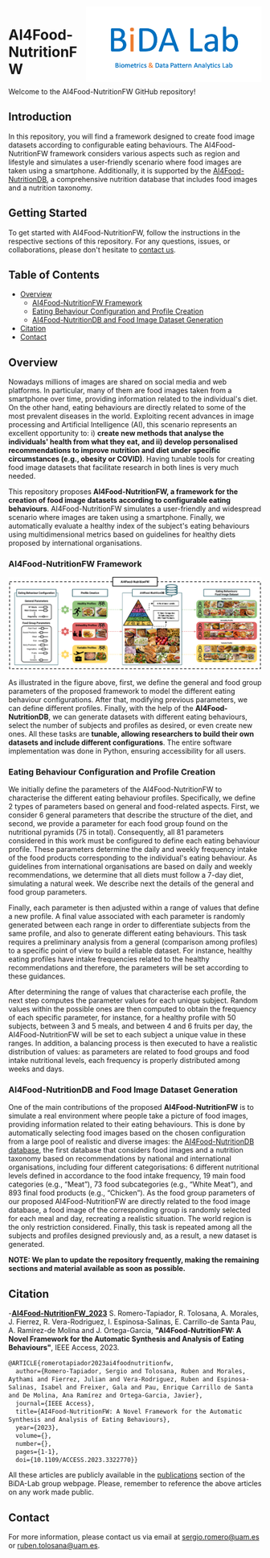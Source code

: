 <a href="http://atvs.ii.uam.es/atvs/">
    <img src="./media/BiDA-logo.png" alt="BiDA Lab" title="BiDA Lab" align="right" height="150" width="350" target="_blank"/>
</a>

# AI4Food-NutritionFW

Welcome to the AI4Food-NutritionFW GitHub repository!

## Introduction

In this repository, you will find a framework designed to create food image datasets according to configurable eating behaviours. The AI4Food-NutritionFW framework considers various aspects such as region and lifestyle and simulates a user-friendly scenario where food images are taken using a smartphone. Additionally, it is supported by the [AI4Food-NutritionDB](https://github.com/BiDAlab/AI4Food-NutritionDB), a comprehensive nutrition database that includes food images and a nutrition taxonomy.

## Getting Started

To get started with AI4Food-NutritionFW, follow the instructions in the respective sections of this repository. For any questions, issues, or collaborations, please don't hesitate to [contact us](#cite).

## Table of Contents

- [Overview](#overview)  
    - [AI4Food-NutritionFW Framework](#ai4foodfw)
    - [Eating Behaviour Configuration and Profile Creation](#firsts_modules)
    - [AI4Food-NutritionDB and Food Image Dataset Generation](#lasts_modules)
- [Citation](#cite)
- [Contact](#contact)

## <a name="overview">Overview<a>
Nowadays millions of images are shared on social media and web platforms. In particular, many of them are food images taken from a smartphone over time, providing information related to the individual's diet. On the other hand, eating behaviours are directly related to some of the most prevalent diseases in the world. Exploiting recent advances in image processing and Artificial Intelligence (AI), this scenario represents an excellent opportunity to: i) **create new methods that analyse the individuals' health from what they eat, and ii) develop personalised recommendations to improve nutrition and diet under specific circumstances (e.g., obesity or COVID)**. Having tunable tools for creating food image datasets that facilitate research in both lines is very much needed.

This repository proposes **AI4Food-NutritionFW, a framework for the creation of food image datasets according to configurable eating behaviours**. AI4Food-NutritionFW simulates a user-friendly and widespread scenario where images are taken using a smartphone. Finally, we automatically evaluate a healthy index of the subject's eating behaviours using multidimensional metrics based on guidelines for healthy diets proposed by international organisations.

### <a name="ai4foodfw">AI4Food-NutritionFW Framework<a>

<p align="center"><img src="./media/AI4Food-NutritionFW.png" alt="AI4Food-NutritionFW" title="AI4Food-NutritionFW Framework"/></p>

As illustrated in the figure above, first, we define the general and food group parameters of the proposed framework to model the different eating behaviour configurations. After that, modifying previous parameters, we can define different profiles. Finally, with the help of the **AI4Food-NutritionDB**, we can generate datasets with different eating behaviours, select the number of subjects and profiles as desired, or even create new ones. All these tasks are **tunable, allowing researchers to build their own datasets and include different configurations**. The entire software implementation was done in Python, ensuring accessibility for all users.

### <a name="firsts_modules">Eating Behaviour Configuration and Profile Creation<a>
We initially define the parameters of the AI4Food-NutritionFW to characterise the different eating behaviour profiles. Specifically, we define 2 types of parameters based on general and food-related aspects. First, we consider 6 general parameters that describe the structure of the diet, and second, we provide a parameter for each food group found on the nutritional pyramids (75 in total). Consequently, all 81 parameters considered in this work must be configured to define each eating behaviour profile. These parameters determine the daily and weekly frequency intake of the food products corresponding to the individual's eating behaviour. As guidelines from international organisations are based on daily and weekly recommendations, we determine that all diets must follow a 7-day diet, simulating a natural week. We describe next the details of the general and food group parameters. 

Finally, each parameter is then adjusted within a range of values that define a new profile. A final value associated with each parameter is randomly generated between each range in order to differentiate subjects from the same profile, and also to generate different eating behaviours. This task requires a preliminary analysis from a general (comparison among profiles) to a specific point of view to build a reliable dataset. For instance, healthy eating profiles have intake frequencies related to the healthy recommendations and therefore, the parameters will be set according to these guidances. 

After determining the range of values that characterise each profile, the next step computes the parameter values for each unique subject. Random values within the possible ones are then computed to obtain the frequency of each specific parameter, for instance, for a healthy profile with 50 subjects, between 3 and 5 meals, and between 4 and 6 fruits per day, the AI4Food-NutritionFW will be set to each subject a unique value in these ranges. In addition, a balancing process is then executed to have a realistic distribution of values: as parameters are related to food groups and food intake nutritional levels, each frequency is properly distributed among weeks and days.

<!--- For more information, please visit [our article](https://arxiv.org/pdf/2309.06308.pdf). --->

### <a name="lasts_modules">AI4Food-NutritionDB and Food Image Dataset Generation<a>
One of the main contributions of the proposed **AI4Food-NutritionFW** is to simulate a real environment where people take a picture of food images, providing information related to their eating behaviours. This is done by automatically selecting food images based on the chosen configuration from a large pool of realistic and diverse images: the [AI4Food-NutritionDB database](https://github.com/BiDAlab/AI4Food-NutritionDB), the first database that considers food images and a nutrition taxonomy based on recommendations by national and international organisations, including four different categorisations: 6 different nutritional levels defined in accordance to the food intake frequency, 19 main food categories (e.g., “Meat”), 73 food subcategories (e.g., “White Meat”), and 893 final food products (e.g., “Chicken”). As the food group parameters of our proposed AI4Food-NutritionFW are directly related to the food image database, a food image of the corresponding group is randomly selected for each meal and day, recreating a realistic situation. The world region is the only restriction considered. Finally, this task is repeated among all the subjects and profiles designed previously and, as a result, a new dataset is generated.

**NOTE: We plan to update the repository frequently, making the remaining sections and material available as soon as possible.**

## <a name="cite">Citation<a>
-**[AI4Food-NutritionFW_2023](https://doi.org/10.1109/ACCESS.2023.3322770)** S. Romero-Tapiador,  R. Tolosana, A. Morales, J. Fierrez, R. Vera-Rodriguez, I. Espinosa-Salinas, E. Carrillo-de Santa Pau, A. Ramirez-de Molina and J. Ortega-Garcia, **"AI4Food-NutritionFW: A Novel Framework for the Automatic Synthesis and Analysis of Eating Behaviours"**, IEEE Access, 2023.

```
@ARTICLE{romerotapiador2023ai4foodnutritionfw,
  author={Romero-Tapiador, Sergio and Tolosana, Ruben and Morales, Aythami and Fierrez, Julian and Vera-Rodriguez, Ruben and Espinosa-Salinas, Isabel and Freixer, Gala and Pau, Enrique Carrillo de Santa and De Molina, Ana Ramírez and Ortega-Garcia, Javier},
  journal={IEEE Access}, 
  title={AI4Food-NutritionFW: A Novel Framework for the Automatic Synthesis and Analysis of Eating Behaviours}, 
  year={2023},
  volume={},
  number={},
  pages={1-1},
  doi={10.1109/ACCESS.2023.3322770}}
  ```
    
All these articles are publicly available in the [publications](http://atvs.ii.uam.es/atvs/listpublications.do) section of the BiDA-Lab group webpage. Please, remember to reference the above articles on any work made public.
    
## <a name="contact">Contact<a>
  
For more information, please contact us via email at [sergio.romero@uam.es](mailto:sergio.romero@uam.es) or [ruben.tolosana@uam.es](mailto:ruben.tolosana@uam.es). 

